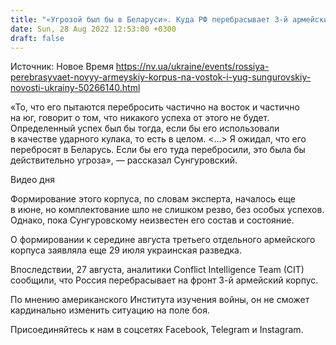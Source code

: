 ```yaml
---
title: "«Угрозой был бы в Беларуси». Куда РФ перебрасывает 3-й армейский корпус и как он повлияет на ситуацию на фронте — эксперт"
date: Sun, 28 Aug 2022 12:53:00 +0300
draft: false
---
```

Источник: Новое Время https://nv.ua/ukraine/events/rossiya-perebrasyvaet-novyy-armeyskiy-korpus-na-vostok-i-yug-sungurovskiy-novosti-ukrainy-50266140.html


«То, что его пытаются перебросить частично на восток и частично на юг, говорит о том, что никакого успеха от этого не будет. Определенный успех был бы тогда, если бы его использовали в качестве ударного кулака, то есть в целом. <...> Я ожидал, что его перебросят в Беларусь. Если бы его туда перебросили, это была бы действительно угроза», — рассказал Сунгуровский.

 Видео дня   

Формирование этого корпуса, по словам эксперта, началось еще в июне, но комплектование шло не слишком резво, без особых успехов. Однако, пока Сунгуровскому неизвестен его состав и состояние.

О формировании к середине августа третьего отдельного армейского корпуса заявляла еще 29 июля украинская разведка.

Впоследствии, 27 августа, аналитики Conflict Intelligence Team (CIT) сообщили, что Россия перебрасывает на фронт 3-й армейский корпус.

По мнению американского Института изучения войны, он не сможет кардинально изменить ситуацию на поле боя.

Присоединяйтесь к нам в соцсетях Facebook, Telegram и Instagram.
